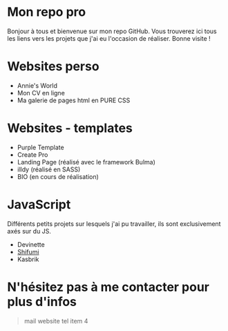 # Mon repo pro

Bonjour à tous et bienvenue sur mon repo GitHub. Vous trouverez ici tous les liens vers les projets que j'ai eu l'occasion de réaliser. Bonne visite !

# Websites perso

  - Annie's World
  - Mon CV en ligne
  - Ma galerie de pages html en PURE CSS


# Websites - templates
  - Purple Template
  - Create Pro
  - Landing Page (réalisé avec le framework Bulma)
  - illdy (réalisé en SASS)
  - BIO (en cours de réalisation)

# JavaScript

Différents petits projets sur lesquels j'ai pu travailler, ils sont exclusivement axés sur du JS.

 - Devinette
 - [Shifumi](https://github.com/Shi974/shifumi)
 - Kasbrik

# N'hésitez pas à me contacter pour plus d'infos

> mail
> website
> tel
> item 4